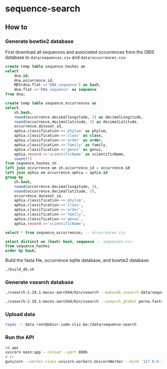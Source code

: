 # sequence-search

## How to
### Generate bowtie2 database

First download all sequences and associated occurrences from the OBIS database to `data/sequences.csv` and `data/occurrences.csv`:

```sql
create temp table sequence_hashes as
select
	dna.id,
	dna.occurrence_id,
	MD5(dna.flat->>'DNA_sequence') as hash,
	dna.flat->>'DNA_sequence' as sequence
from dna;

create temp table sequence_occurrences as
select
	sh.hash,
	round(occurrence.decimallongitude, 3) as decimalLongitude,
	round(occurrence.decimallatitude, 3) as decimalLatitude,
	occurrence.dataset_id,
	aphia.classification->>'phylum' as phylum,
	aphia.classification->>'class' as class,
	aphia.classification->>'order' as order,
	aphia.classification->>'family' as family,
	aphia.classification->>'genus' as genus,
	aphia.record->>'scientificName' as scientificName,
	count(*)
from sequence_hashes sh
left join occurrence on sh.occurrence_id = occurrence.id
left join aphia on occurrence.aphia = aphia.id 
group by
	sh.hash,
	round(occurrence.decimallongitude, 3),
	round(occurrence.decimallatitude, 3),
	occurrence.dataset_id,
	aphia.classification->>'phylum',
	aphia.classification->>'class',
	aphia.classification->>'order',
	aphia.classification->>'family',
	aphia.classification->>'genus',
	aphia.record->>'scientificName';

select * from sequence_occurrences; -- occurrences.csv

select distinct on (hash) hash, sequence -- sequences.csv
from sequence_hashes
order by hash;
```

Build the fasta file, occurrence sqlite database, and bowtie2 database:

```sh
./build_db.sh
```

### Generate vsearch database

```bash
./vsearch-2.29.1-macos-aarch64/bin/vsearch --makeudb_usearch data/sequences.fasta --output data/sequences.udb
```

```bash
./vsearch-2.29.1-macos-aarch64/bin/vsearch --usearch_global perna.fasta --db data/sequences.udb --id 0.95 --query_cov 0.95 --maxaccepts 100 --maxrejects 100 --maxhits 10 --blast6out output.txt
```

### Upload data

```sh
rsync -r data root@obisr.iode.vliz.be:/data/sequence-search
```

### Run the API

```sh
cd api
uvicorn main:app --reload --port 8086
# or
gunicorn --worker-class uvicorn.workers.UvicornWorker --bind '127.0.0.1:8086' --daemon main:app
```
